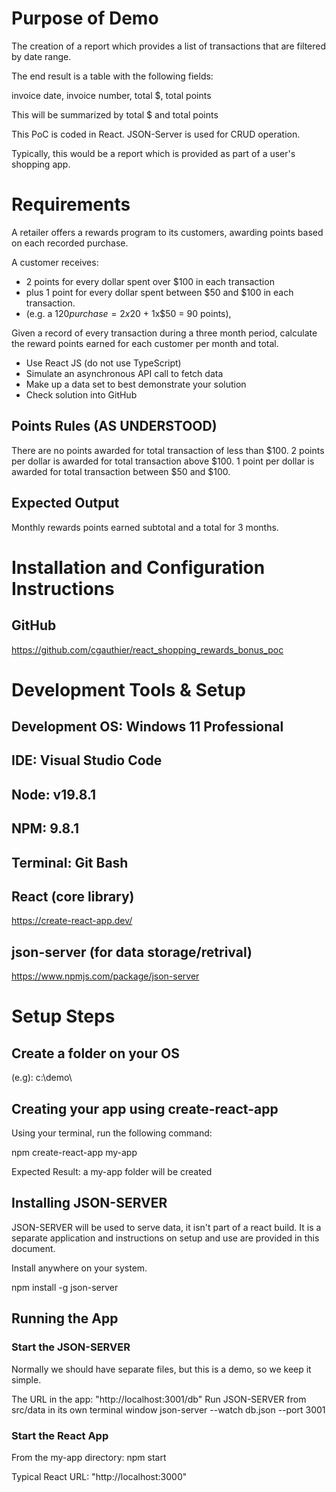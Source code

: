 # Purpose of Demo

The creation of a report which provides a list of transactions that are filtered by date range.

The end result is a table with the following fields:

invoice date, invoice number, total $, total points

This will be summarized by total $ and total points

This PoC is coded in React.
JSON-Server is used for CRUD operation.

Typically, this would be a report which is provided as part of a user's shopping app.

# Requirements

A retailer offers a rewards program to its customers, awarding points based on each recorded purchase.

A customer receives:
- 2 points for every dollar spent over $100 in each transaction
- plus 1 point for every dollar spent between $50 and $100 in each transaction.
- (e.g. a $120 purchase = 2x$20 + 1x$50 = 90 points),

Given a record of every transaction during a three month period, calculate the reward points earned for each customer per month and total.

- Use React JS (do not use TypeScript)
- Simulate an asynchronous API call to fetch data 
- Make up a data set to best demonstrate your solution
- Check solution into GitHub

## Points Rules (AS UNDERSTOOD)
There are no points awarded for total transaction of less than $100.
2 points per dollar is awarded for total transaction above $100.
1 point per dollar is awarded for total transaction between $50 and $100.


## Expected Output 

Monthly rewards points earned subtotal and a total for 3 months.

# Installation and Configuration Instructions

## GitHub
https://github.com/cgauthier/react_shopping_rewards_bonus_poc

# Development Tools & Setup

## Development OS: Windows 11 Professional
## IDE: Visual Studio Code

## Node: v19.8.1
## NPM: 9.8.1
## Terminal: Git Bash

## React (core library)
https://create-react-app.dev/


## json-server (for data storage/retrival)
https://www.npmjs.com/package/json-server

# Setup Steps

## Create a folder on your OS
(e.g): c:\demo\

## Creating your app using create-react-app
Using your terminal, run the following command:

npm create-react-app my-app

Expected Result: a my-app folder will be created

## Installing JSON-SERVER 

JSON-SERVER will be used to serve data, it isn't part of a react build.  It is a separate application and instructions on setup and use are provided in this document.

Install anywhere on your system.

npm install -g json-server

## Running the App

### Start the JSON-SERVER

Normally we should have separate files, but this is a demo, so we keep it simple.

The URL in the app: "http://localhost:3001/db"
Run JSON-SERVER from src/data in its own terminal window
json-server --watch db.json --port 3001

### Start the React App
From the my-app directory: npm start

Typical React URL: "http://localhost:3000"